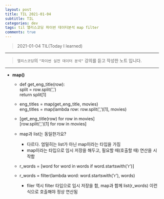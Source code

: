 ```yaml
---
layout: post
title: TIL 2021-01-04
subtitle: TIL 
categories: dev
tags: til 앨리스코딩 파이썬 데이터분석 map filter 
comments: true
---
```



> 2021-01-04 TIL(Today I learned)
---

> `앨리스코딩`의 `"파이썬 실전 데이터 분석"` 강의를 듣고 작성한 노트 입니다.
---

* __map()__
  - def get_eng_title(row):  
    split = row.split(',')  
    return split[1]  
    
  - eng_titles = map(get_eng_title, movies)  
    eng_titles = map(lambda row: row.split(',')[1], movies)
    
  - [get_eng_title(row) for row in movies]  
    [row.split(',')[1] for row in movies]
    
  - map과 list는 동일한가요?
    + 다르다. 엄밀히는 list가 아닌 map이라는 타입을 가짐
    + map이라는 타입으로 임시 저장을 해두고, 필요할 때(호출할 때) 연산을 시작함
  
  - r_words = [word for word in words if word.startswith('r')]  
  - r_words = filter(lambda word: word.startswith('r'), words)
    + filer 역시 filter 타입으로 임시 저장을 함, map과 함께 list(r_words) 이런 식으로 호출해야 정상 연산됨
    
  
  
  
